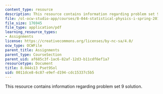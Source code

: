 ```yaml
---
content_type: resource
description: This resource contains information regarding problem set 9 solution.
file: /ol-ocw-studio-app/courses/8-044-statistical-physics-i-spring-2013/0011dce86c87e9efd194cdc15337c5b5_MIT8_044S13_pss9.pdf
file_size: 176945
file_type: application/pdf
learning_resource_types:
- Assignments
license: https://creativecommons.org/licenses/by-nc-sa/4.0/
ocw_type: OCWFile
parent_title: Assignments
parent_type: CourseSection
parent_uid: af685c3f-1ac6-82af-12d3-b11cdf6ef1a7
resourcetype: Document
title: 8.044s13 Pset9Sol
uid: 0011dce8-6c87-e9ef-d194-cdc15337c5b5
---
```

This resource contains information regarding problem set 9 solution.